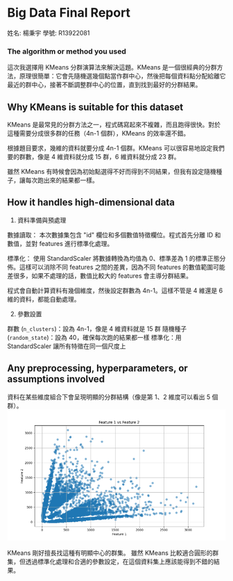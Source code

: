 # Big Data Final Report

姓名: 楊秉宇 學號: R13922081

### The algorithm or method you used

這次我選擇用 KMeans 分群演算法來解決這題。KMeans 是一個很經典的分群方法，原理很簡單：它會先隨機選幾個點當作群中心，然後把每個資料點分配給離它最近的群中心，接著不斷調整群中心的位置，直到找到最好的分群結果。

## Why KMeans is suitable for this dataset 

KMeans 是最常見的分群方法之一，程式碼寫起來不複雜，而且跑得很快。對於這種需要分成很多群的任務（4n-1 個群），KMeans 的效率還不錯。

根據題目要求，幾維的資料就要分成 4n-1 個群。KMeans 可以很容易地設定我們要的群數，像是 4 維資料就分成 15 群，6 維資料就分成 23 群。

雖然 KMeans 有時候會因為初始點選得不好而得到不同結果，但我有設定隨機種子，讓每次跑出來的結果都一樣。

##  How it handles high-dimensional data

1. 資料準備與預處理

數據讀取：
本次數據集包含 "id" 欄位和多個數值特徵欄位。程式首先分離 ID 和數值，並對 features 進行標準化處理。

標準化：
使用 StandardScaler 將數據轉換為均值為 0、標準差為 1 的標準正態分佈。這樣可以消除不同 features 之間的差異，因為不同 features 的數值範圍可能差很多，如果不處理的話，數值比較大的 features 會主導分群結果。

程式會自動計算資料有幾個維度，然後設定群數為 4n-1。這樣不管是 4 維還是 6 維的資料，都能自動處理。

2. 參數設置

群數 (`n_clusters`)：設為 4n-1，像是 4 維資料就是 15 群
隨機種子 (`random_state`)：設為 40，確保每次跑的結果都一樣
標準化：用 StandardScaler 讓所有特徵在同一個尺度上

## Any preprocessing, hyperparameters, or assumptions involved

資料在某些維度組合下會呈現明顯的分群結構（像是第 1、2 維度可以看出 5 個群）。
![image.png](image.png)

KMeans 剛好擅長找這種有明顯中心的群集。
雖然 KMeans 比較適合圓形的群集，但透過標準化處理和合適的參數設定，在這個資料集上應該能得到不錯的結果。
